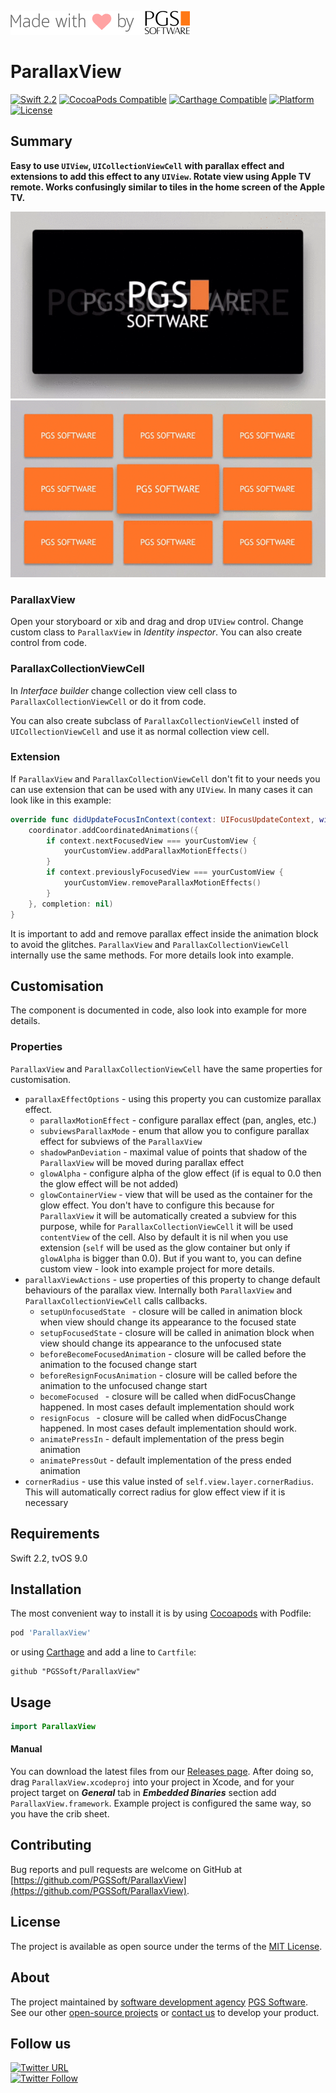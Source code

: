![PGS Software](Assets/pgssoft-logo.png) 

# ParallaxView

[![Swift 2.2](https://img.shields.io/badge/Swift-2.2-orange.svg?style=flat)](https://swift.org/)
[![CocoaPods Compatible](https://img.shields.io/badge/pod-v1.1.3-4BC51D.svg?style=flat)](https://cocoapods.org/pods/ParallaxView)
[![Carthage Compatible](https://img.shields.io/badge/Carthage-compatible-4BC51D.svg?style=flat)](https://github.com/Carthage/Carthage)
[![Platform](https://img.shields.io/cocoapods/p/ParallaxView.svg)](http://cocoadocs.org/docsets/ParallaxView)
[![License](https://img.shields.io/cocoapods/l/ParallaxView.svg)](https://github.com/PGSSoft/ParallaxView/LICENSE.md)

## Summary

**Easy to use `UIView`, `UICollectionViewCell` with parallax effect and extensions to add this effect to any `UIView`. Rotate view using Apple TV remote. Works confusingly similar to tiles in the home screen of the Apple TV.**

![ParallaxView](Assets/parallax_view.gif)
![ParallaxView](Assets/parallax_collection_view_cell.gif)

### ParallaxView

Open your storyboard or xib and drag and drop `UIView` control.
Change custom class to `ParallaxView` in *Identity inspector*.
You can also create control from code.

### ParallaxCollectionViewCell

In *Interface builder* change collection view cell class to `ParallaxCollectionViewCell` or do it from code.

You can also create subclass of `ParallaxCollectionViewCell` insted of `UICollectionViewCell` and use it as normal collection view cell.

### Extension

If `ParallaxView` and `ParallaxCollectionViewCell` don't fit to your needs you can use extension that can be used with any `UIView`. In many cases it can look like in this example:

```swift
override func didUpdateFocusInContext(context: UIFocusUpdateContext, withAnimationCoordinator coordinator: UIFocusAnimationCoordinator) {
	coordinator.addCoordinatedAnimations({
		if context.nextFocusedView === yourCustomView {
			yourCustomView.addParallaxMotionEffects()
		}
		if context.previouslyFocusedView === yourCustomView {
			yourCustomView.removeParallaxMotionEffects()
		}
	}, completion: nil)
}
```

It is important to add and remove parallax effect inside the animation block to avoid the glitches.
`ParallaxView` and `ParallaxCollectionViewCell` internally use the same methods.
For more details look into example.

## Customisation

The component is documented in code, also look into example for more details.

### Properties

`ParallaxView` and `ParallaxCollectionViewCell` have the same properties for customisation.

* `parallaxEffectOptions` - using this property you can customize parallax effect.
	* `parallaxMotionEffect` - configure parallax effect (pan, angles, etc.)
	* `subviewsParallaxMode` - enum that allow you to configure parallax effect for subviews of the `ParallaxView`
	* `shadowPanDeviation` - maximal value of points that shadow of the `ParallaxView` will be moved during parallax effect
	* `glowAlpha` - configure alpha of the glow effect (if is equal to 0.0 then the glow effect will be not added)
	* `glowContainerView` - view that will be used as the container for the glow effect. You don't have to configure this because for `ParallaxView` it will be automatically created a subview for this purpose, while for `ParallaxCollectionViewCell` it will be used `contentView` of the cell. Also by default it is nil when you use extension (`self` will be used as the glow container but only if `glowAlpha` is bigger than 0.0). But if you want to, you can define custom view - look into example project for more details.
* `parallaxViewActions` - use properties of this property to change default behaviours of the parallax view. Internally both `ParallaxView` and `ParallaxCollectionViewCell` calls callbacks.
	* `setupUnfocusedState ` - closure will be called in animation block when view should change its appearance to the focused state
	* `setupFocusedState` - closure will be called in animation block when view should change its appearance to the unfocused state
	* `beforeBecomeFocusedAnimation` - closure will be called before the animation to the focused change start
	* `beforeResignFocusAnimation` - closure will be called before the animation to the unfocused change start
	* `becomeFocused ` - closure will be called when didFocusChange happened. In most cases default implementation should work
   * `resignFocus ` - closure will be called when didFocusChange happened. In most cases default implementation should work.
	* `animatePressIn` - default implementation of the press begin animation
	* `animatePressOut` - default implementation of the press ended animation
* `cornerRadius` - use this value insted of `self.view.layer.cornerRadius`. This will automatically correct radius for glow effect view if it is necessary

## Requirements

Swift 2.2, tvOS 9.0

## Installation

The most convenient way to install it is by using [Cocoapods](https://cocoapods.org/) with Podfile:

```ruby
pod 'ParallaxView'
```

or using [Carthage](https://github.com/Carthage/Carthage) and add a line to `Cartfile`:

```
github "PGSSoft/ParallaxView"
```

## Usage

```swift
import ParallaxView
```

#### Manual

You can download the latest files from our [Releases page](https://github.com/PGSSoft/ParallaxView/releases). After doing so, drag `ParallaxView.xcodeproj` into your project in Xcode, and for your project target on ***General*** tab in ***Embedded Binaries*** section add `ParallaxView.framework`. Example project is configured the same way, so you have the crib sheet.


## Contributing

Bug reports and pull requests are welcome on GitHub at [https://github.com/PGSSoft/ParallaxView](https://github.com/PGSSoft/ParallaxView).

## License

The project is available as open source under the terms of the [MIT License](http://opensource.org/licenses/MIT).

## About

The project maintained by [software development agency](https://www.pgs-soft.com/) [PGS Software](https://www.pgs-soft.com/).
See our other [open-source projects](https://github.com/PGSSoft) or [contact us](https://www.pgs-soft.com/contact-us/) to develop your product.

## Follow us

[![Twitter URL](https://img.shields.io/twitter/url/http/shields.io.svg?style=social)](https://twitter.com/intent/tweet?text=https://github.com/PGSSoft/InAppPurchaseButton)  
[![Twitter Follow](https://img.shields.io/twitter/follow/pgssoftware.svg?style=social&label=Follow)](https://twitter.com/pgssoftware)